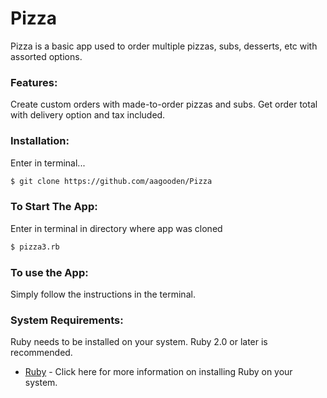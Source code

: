 # Pizza

Pizza is a basic app used to order multiple pizzas, subs, desserts, etc with assorted options.

### Features:
Create custom orders with made-to-order pizzas and subs.
Get order total with delivery option and tax included.
### Installation:
Enter in terminal...
```sh
$ git clone https://github.com/aagooden/Pizza
```
### To Start The App:
Enter in terminal in directory where app was cloned
```sh
$ pizza3.rb
```

### To use the App:
Simply follow the instructions in the terminal.

### System Requirements:
Ruby needs to be installed on your system.  Ruby 2.0 or later is recommended.  
* [Ruby](https://www.ruby-lang.org/en/documentation/installation/) - Click here for more information on installing Ruby on your system.

